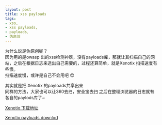 ```yaml
---
layout: post
title: xss payloads
tags:
- xss,
- xss payloads,
- payloads,
- 伪原创
---
```

  

为什么说是伪原创呢？  
因为用的是owasp 出的xss检测神器，没有payloads库，那就让其扫描自己的网站，之后在根据日志来选出自己需要的，过程还算简单，就是Xenotix 扫描速度有些慢。  
扫描速度慢，或许是自己不会用吧 :blush:  

其实就是把 Xenotix 的payloads共享出来  
同样的方法，大家也可以让360去扫，安全宝去扫  之后在整理浏览器的日志就有各自的paylods库了~  

[Xenotix 下载地址](https://www.owasp.org/index.php/OWASP_Xenotix_XSS_Exploit_Framework "下载地址")  

[Xenotix payloads downlod](https://raw.githubusercontent.com/tennc/xss/master/xss-payloads/Xenotix-payloads.list "download links")
